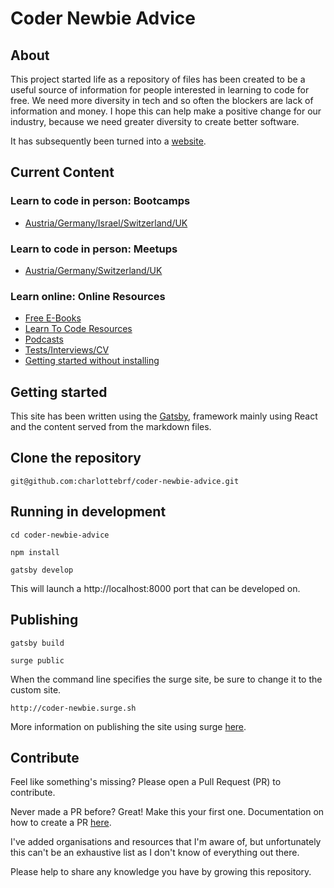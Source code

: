 # Coder Newbie Advice

## About

This project started life as a repository of files has been created to be a useful source of information for people interested in learning to code for free. We need more diversity in tech and so often the blockers are lack of information and money. I hope this can help make a positive change for our industry, because we need greater diversity to create better software.

It has subsequently been turned into a [website](http://coder-newbie.surge.sh).

 
## Current Content

### Learn to code in person: Bootcamps
* [Austria/Germany/Israel/Switzerland/UK](src/pages/bootcamps)

### Learn to code in person: Meetups
* [Austria/Germany/Switzerland/UK](src/pages/meetups)

### Learn online: Online Resources
* [Free E-Books](src/pages/online-resources/free-ebooks.md)
* [Learn To Code Resources](src/pages/online-resources/learn-to-code-resources.md)
* [Podcasts](src/pages/online-resources/podcasts.md)
* [Tests/Interviews/CV](src/pages/online-resources/tech-tests-and-interviews.md)
* [Getting started without installing](src/pages/online-resources/try-before-you-buy.md)


## Getting started
This site has been written using the [Gatsby](https://www.gatsbyjs.org/), framework mainly using React and the content served from the markdown files. 

## Clone the repository
`git@github.com:charlottebrf/coder-newbie-advice.git`

## Running in development
`cd coder-newbie-advice`

`npm install`

`gatsby develop`

This will launch a http://localhost:8000 port that can be developed on. 

## Publishing  

`gatsby build`

`surge public`

When the command line specifies the surge site, be sure to change it to the custom site.

`http://coder-newbie.surge.sh` 

More information on publishing the site using surge [here](https://www.gatsbyjs.org/tutorial/part-one/#deploying-a-gatsby-site).



## Contribute

Feel like something's missing? Please open a Pull Request (PR) to contribute. 

Never made a PR before? Great! Make this your first one. Documentation on how to create a PR [here](https://help.github.com/articles/creating-a-pull-request/). 

I've added organisations and resources that I'm aware of, but unfortunately this can't be an exhaustive list as I don't know of everything out there.

Please help to share any knowledge you have by growing this repository.

